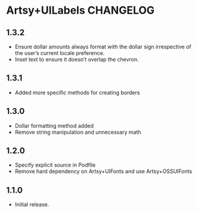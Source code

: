 # Artsy+UILabels CHANGELOG

## 1.3.2
* Ensure dollar amounts always format with the dollar sign irrespective of the user’s current locale preference.
* Inset text to ensure it doesn’t overlap the chevron.

## 1.3.1
* Added more specific methods for creating borders

## 1.3.0
* Dollar formatting method added
* Remove string manipulation and unnecessary math

## 1.2.0
* Specify explicit source in Podfile
* Remove hard dependency on Artsy+UIFonts and use Artsy+OSSUIFonts

## 1.1.0

* Initial release.
